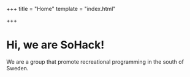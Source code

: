 +++
title = "Home"
template = "index.html"

+++

# Hi, we are SoHack!

We are a group that promote recreational programming in the south of Sweden.
